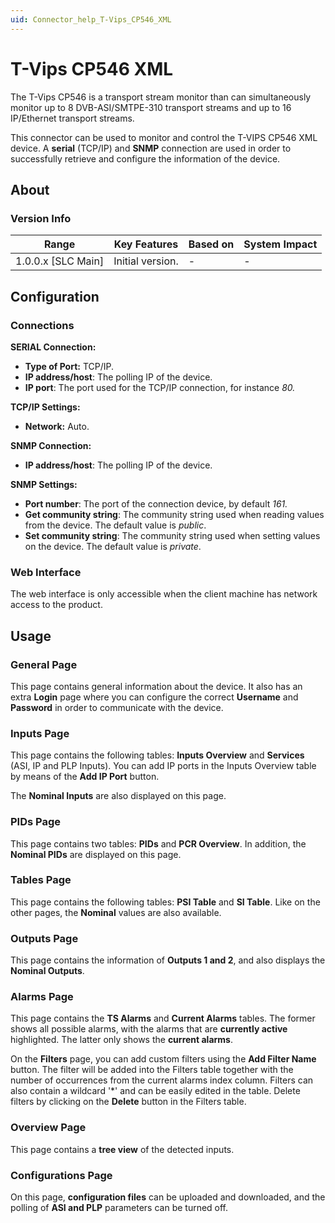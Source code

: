 ```yaml
---
uid: Connector_help_T-Vips_CP546_XML
---
```


# T-Vips CP546 XML

The T-Vips CP546 is a transport stream monitor than can simultaneously monitor up to 8 DVB-ASI/SMTPE-310 transport streams and up to 16 IP/Ethernet transport streams.

This connector can be used to monitor and control the T-VIPS CP546 XML device. A **serial** (TCP/IP) and **SNMP** connection are used in order to successfully retrieve and configure the information of the device.

## About

### Version Info

| Range                | Key Features     | Based on     | System Impact     |
|----------------------|------------------|--------------|-------------------|
| 1.0.0.x [SLC Main]   | Initial version. | -            | -                 |

## Configuration

### Connections

**SERIAL Connection:**

- **Type of Port:** TCP/IP.
- **IP address/host**: The polling IP of the device.
- **IP port**: The port used for the TCP/IP connection, for instance *80.*

**TCP/IP Settings:**

- **Network:** Auto.

**SNMP Connection:**

- **IP address/host**: The polling IP of the device.

**SNMP Settings:**

- **Port number**: The port of the connection device, by default *161.*
- **Get community string**: The community string used when reading values from the device. The default value is *public*.
- **Set community string**: The community string used when setting values on the device. The default value is *private*.

### Web Interface

The web interface is only accessible when the client machine has network access to the product.

## Usage

### General Page

This page contains general information about the device. It also has an extra **Login** page where you can configure the correct **Username** and **Password** in order to communicate with the device.

### Inputs Page

This page contains the following tables: **Inputs Overview** and **Services** (ASI, IP and PLP Inputs). You can add IP ports in the Inputs Overview table by means of the **Add IP Port** button.

The **Nominal Inputs** are also displayed on this page.

### PIDs Page

This page contains two tables: **PIDs** and **PCR Overview**. In addition, the **Nominal PIDs** are displayed on this page.

### Tables Page

This page contains the following tables: **PSI Table** and **SI Table**. Like on the other pages, the **Nominal** values are also available.

### Outputs Page

This page contains the information of **Outputs 1 and 2**, and also displays the **Nominal Outputs**.

### Alarms Page

This page contains the **TS Alarms** and **Current Alarms** tables. The former shows all possible alarms, with the alarms that are **currently active** highlighted. The latter only shows the **current alarms**.

On the **Filters** page, you can add custom filters using the **Add Filter Name** button. The filter will be added into the Filters table together with the number of occurrences from the current alarms index column. Filters can also contain a wildcard '\*' and can be easily edited in the table. Delete filters by clicking on the **Delete** button in the Filters table.

### Overview Page

This page contains a **tree view** of the detected inputs.

### Configurations Page

On this page, **configuration files** can be uploaded and downloaded, and the polling of **ASI and PLP** parameters can be turned off.
